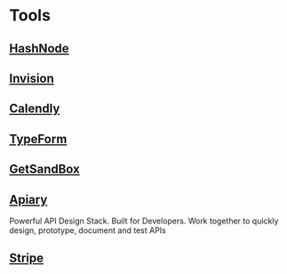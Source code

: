 # Tools

## [HashNode](https://hashnode.com/)

## [Invision](https://projects.invisionapp.com)

## [Calendly](https://calendly.com)

## [TypeForm](https://www.typeform.com/)

## [GetSandBox](https://getsandbox.com/)

## [Apiary](https://apiary.io/)
Powerful API Design Stack. Built for Developers. Work together to quickly design, prototype, document and test APIs

## [Stripe](https://stripe.com/)
